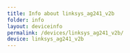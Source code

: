 ```yaml
---
title: Info about linksys_ag241_v2b
folder: info
layout: deviceinfo
permalink: /devices/linksys_ag241_v2b/
device: linksys_ag241_v2b
---
```

